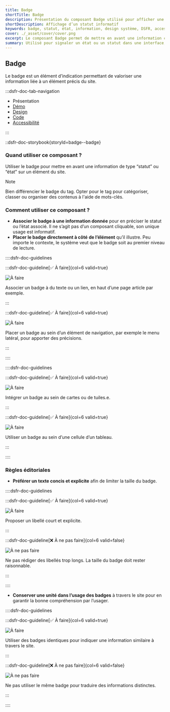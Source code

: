 ```yaml
---
title: Badge
shortTitle: Badge
description: Présentation du composant Badge utilisé pour afficher une information de type statut ou état liée à un élément de l’interface.
shortDescription: Affichage d’un statut informatif
keywords: badge, statut, état, information, design système, DSFR, accessibilité, non cliquable, interface
cover: ./_asset/cover/cover.png
excerpt: Le composant Badge permet de mettre en avant une information courte liée à un élément précis de l’interface, comme un statut ou un état, sans interaction de la part de l’usager.
summary: Utilisé pour signaler un état ou un statut dans une interface, le composant Badge apporte une information rapide à lire, positionnée au plus près de l’élément concerné. Il peut apparaître dans des menus, des tuiles, des tableaux ou des pages. Les badges système suivent des règles strictes de design et d’accessibilité, tandis que les badges standards autorisent une personnalisation encadrée.
---
```


## Badge

Le badge est un élément d’indication permettant de valoriser une information liée à un élément précis du site.

:::dsfr-doc-tab-navigation

- Présentation
- [Démo](./demo/index.md)
- [Design](./design/index.md)
- [Code](./code/index.md)
- [Accessibilité](./accessibility/index.md)

:::

::dsfr-doc-storybook{storyId=badge--badge}

### Quand utiliser ce composant ?

Utiliser le badge pour mettre en avant une information de type “statut” ou “état” sur un élément du site.

> [!NOTE]
> Bien différencier le badge du tag. Opter pour le tag pour catégoriser, classer ou organiser des contenus à l'aide de mots-clés.

### Comment utiliser ce composant ?

- **Associer le badge à une information donnée** pour en préciser le statut ou l’état associé. Il ne s’agit pas d’un composant cliquable, son unique usage est informatif.
- **Placer le badge directement à côté** **de l’élément** qu’il illustre. Peu importe le contexte, le système veut que le badge soit au premier niveau de lecture.

::::dsfr-doc-guidelines

:::dsfr-doc-guideline[✅ À faire]{col=6 valid=true}

![À faire](./_asset/use/do-1.png)

Associer un badge à du texte ou un lien, en haut d’une page article par exemple.

:::

:::dsfr-doc-guideline[✅ À faire]{col=6 valid=true}

![À faire](./_asset/use/do-2.png)

Placer un badge au sein d’un élément de navigation, par exemple le menu latéral, pour apporter des précisions.

:::

::::

::::dsfr-doc-guidelines

:::dsfr-doc-guideline[✅ À faire]{col=6 valid=true}

![À faire](./_asset/use/do-3.png)

Intégrer un badge au sein de cartes ou de tuiles.e.

:::

:::dsfr-doc-guideline[✅ À faire]{col=6 valid=true}

![À faire](./_asset/use/do-4.png)

Utiliser un badge au sein d’une cellule d’un tableau.

:::

::::


### Règles éditoriales

- **Préférer un texte concis et explicite** afin de limiter la taille du badge.

::::dsfr-doc-guidelines

:::dsfr-doc-guideline[✅ À faire]{col=6 valid=true}

![À faire](./_asset/edit/do-1.png)

Proposer un libellé court et explicite.

:::

:::dsfr-doc-guideline[❌ À ne pas faire]{col=6 valid=false}

![À ne pas faire](./_asset/edit/dont-1.png)

Ne pas rédiger des libellés trop longs. La taille du badge doit rester raisonnable.

:::

::::


- **Conserver une unité dans l’usage des badges** à travers le site pour en garantir la bonne compréhension par l’usager.

::::dsfr-doc-guidelines

:::dsfr-doc-guideline[✅ À faire]{col=6 valid=true}

![À faire](./_asset/edit/do-2.png)

Utiliser des badges identiques pour indiquer une information similaire à travers le site.

:::

:::dsfr-doc-guideline[❌ À ne pas faire]{col=6 valid=false}

![À ne pas faire](./_asset/edit/dont-2.png)

Ne pas utiliser le même badge pour traduire des informations distinctes.

:::

::::
